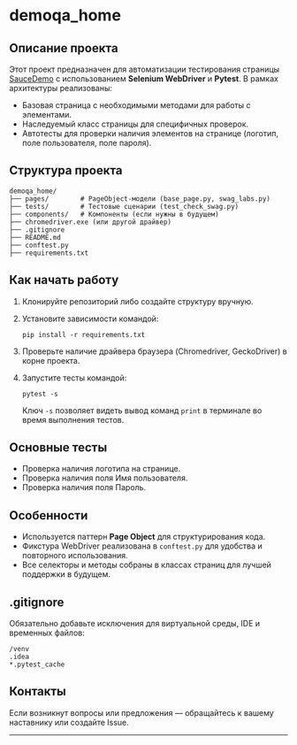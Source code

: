 # demoqa_home

## Описание проекта

Этот проект предназначен для автоматизации тестирования страницы [SauceDemo](https://www.saucedemo.com/) с использованием **Selenium WebDriver** и **Pytest**. В рамках архитектуры реализованы:

- Базовая страница с необходимыми методами для работы с элементами.
- Наследуемый класс страницы для специфичных проверок.
- Автотесты для проверки наличия элементов на странице (логотип, поле пользователя, поле пароля).

## Структура проекта
```
demoqa_home/
├── pages/        # PageObject-модели (base_page.py, swag_labs.py)
├── tests/        # Тестовые сценарии (test_check_swag.py)
├── components/   # Компоненты (если нужны в будущем)
├── chromedriver.exe (или другой драйвер)
├── .gitignore
├── README.md
├── conftest.py
├── requirements.txt
```


## Как начать работу

1. Клонируйте репозиторий либо создайте структуру вручную.
2. Установите зависимости командой:
    ```
    pip install -r requirements.txt
    ```
3. Проверьте наличие драйвера браузера (Chromedriver, GeckoDriver) в корне проекта.
4. Запустите тесты командой:
    ```
    pytest -s
    ```
   
   Ключ `-s` позволяет видеть вывод команд `print` в терминале во время выполнения тестов.

## Основные тесты

- Проверка наличия логотипа на странице.
- Проверка наличия поля Имя пользователя.
- Проверка наличия поля Пароль.

## Особенности

- Используется паттерн **Page Object** для структурирования кода.
- Фикстура WebDriver реализована в `conftest.py` для удобства и повторного использования.
- Все селекторы и методы собраны в классах страниц для лучшей поддержки в будущем.

## .gitignore

Обязательно добавьте исключения для виртуальной среды, IDE и временных файлов:
```
/venv
.idea
*.pytest_cache
```
## Контакты

Если возникнут вопросы или предложения — обращайтесь к вашему наставнику или создайте Issue.

---


